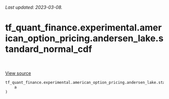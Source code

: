 <!--
This file is generated by a tool. Do not edit directly.
For open-source contributions the docs will be updated automatically.
-->

*Last updated: 2023-03-08.*

<div itemscope itemtype="http://developers.google.com/ReferenceObject">
<meta itemprop="name" content="tf_quant_finance.experimental.american_option_pricing.andersen_lake.standard_normal_cdf" />
<meta itemprop="path" content="Stable" />
</div>

# tf_quant_finance.experimental.american_option_pricing.andersen_lake.standard_normal_cdf

<!-- Insert buttons and diff -->

<table class="tfo-notebook-buttons tfo-api" align="left">
</table>

<a target="_blank" href="https://github.com/google/tf-quant-finance/blob/master/tf_quant_finance/experimental/american_option_pricing/common.py">View source</a>





```python
tf_quant_finance.experimental.american_option_pricing.andersen_lake.standard_normal_cdf(
    a
)
```



<!-- Placeholder for "Used in" -->
